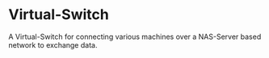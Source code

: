 # Virtual-Switch
A Virtual-Switch for connecting various machines over a NAS-Server based network to exchange data.
